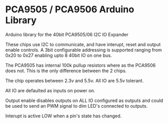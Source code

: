 # PCA9505 / PCA9506 Arduino Library
Arduino library for the 40bit PCA9505/06 I2C IO Expander
 
These chips use I2C to communicate, and have interupt, reset and output enable controls. A 3bit
configurable addressing is supported ranging from 0x20 to 0x27 enabling upto 8 40bit IO on one bus.

The PCA9505 has internal 100k pullup resistors where as the PCA9506 does not. This is the only difference
between the 2 chips.

The chip operates between 2.3v and 5.5v. All IO are 5.5v tolerant.

All IO are defaulted as inputs on power on.

Output enable disables outputs on ALL IO configured as outputs and could be used to send an PWM signal
to dim LED's connected to outputs.

Interupt is active LOW when a pin's state has changed.
